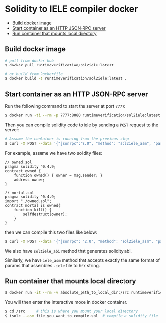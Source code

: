 # Solidity to IELE compiler docker 


<!-- @import "[TOC]" {cmd="toc" depthFrom=2 depthTo=6 orderedList=false} -->

<!-- code_chunk_output -->

* [Build docker image](#build-docker-image)
* [Start container as an HTTP JSON-RPC server](#start-container-as-an-http-json-rpc-server)
* [Run container that mounts local directory](#run-container-that-mounts-local-directory)

<!-- /code_chunk_output -->


## Build docker image 

```bash
# pull from docker hub
$ docker pull runtimeverification/sol2iele:latest

# or build from Dockerfile
$ docker build -t runtimeverification/sol2iele:latest .
```

## Start container as an HTTP JSON-RPC server

Run the following command to start the server at port `7777`:

```bash
$ docker run -ti --rm -p 7777:8080 runtimeverification/sol2iele:latest
```

Then you can compile solidity code to iele by sending a `POST` request to the server:

```bash
# Assume the container is running from the previous step
$ curl -X POST --data '{"jsonrpc":"2.0", "method": "sol2iele_asm", "params": ["main.sol", {"main.sol":"code1...","./dir/dependency.sol":"code2..."}], "id": 0}' localhost:7777
```


For example, assume we have two solidity files: 

```solidity
// owned.sol
pragma solidity ^0.4.9;
contract owned {
    function owned() { owner = msg.sender; }
    address owner;
}

// mortal.sol
pragma solidity ^0.4.9;
import "./owned.sol";
contract mortal is owned{
    function kill() {
        selfdestruct(owner);
    }
}
```

then we can compile this two files like below:

```bash
$ curl -X POST --data '{"jsonrpc": "2.0", "method": "sol2iele_asm", "params": ["mortal.sol", {"owned.sol":"pragma solidity ^0.4.9;\ncontract owned {\n    function owned() { owner = msg.sender; }\n    address owner;\n}","mortal.sol":"pragma solidity ^0.4.9;\nimport \"./owned.sol\";\ncontract mortal is owned{\n    function kill() {\n        selfdestruct(owner);\n    }\n}"}], "id": 1}' localhost:7777
```

We also have `sol2iele_abi` method that generates solidity abi.

Similarly, we have `iele_asm` method that accepts exactly the same format of params that assembles `.iele` file to hex string.

## Run container that mounts local directory  

```bash
$ docker run -it --rm -v absolute_path_to_local_dir:/src runtimeverification/sol2iele bash
```

You will then enter the interactive mode in docker container.

```bash
$ cd /src     # this is where you mount your local directory
$ isolc --asm file_you_want_to_compile.sol  # compile a solidity file
```